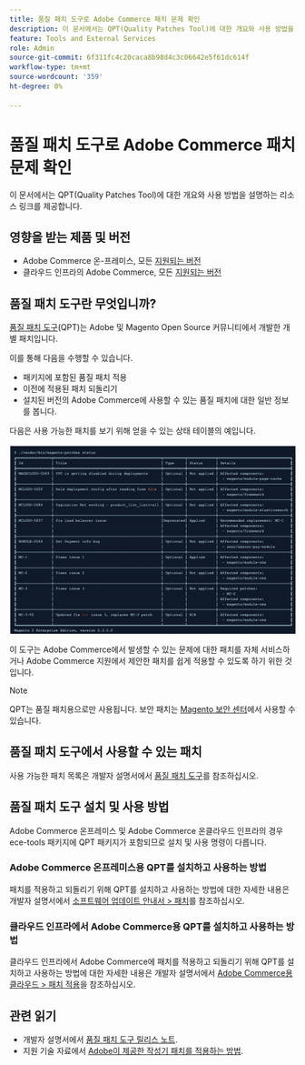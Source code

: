 ```yaml
---
title: 품질 패치 도구로 Adobe Commerce 패치 문제 확인
description: 이 문서에서는 QPT(Quality Patches Tool)에 대한 개요와 사용 방법을 설명하는 리소스 링크를 제공합니다.
feature: Tools and External Services
role: Admin
source-git-commit: 6f311fc4c20caca8b98d4c3c06642e5f61dc614f
workflow-type: tm+mt
source-wordcount: '359'
ht-degree: 0%

---
```


# 품질 패치 도구로 Adobe Commerce 패치 문제 확인

이 문서에서는 QPT(Quality Patches Tool)에 대한 개요와 사용 방법을 설명하는 리소스 링크를 제공합니다.

## 영향을 받는 제품 및 버전

* Adobe Commerce 온-프레미스, 모든 [지원되는 버전](https://www.adobe.com/content/dam/cc/en/legal/terms/enterprise/pdfs/Adobe-Commerce-Software-Lifecycle-Policy.pdf)
* 클라우드 인프라의 Adobe Commerce, 모든 [지원되는 버전](https://www.adobe.com/content/dam/cc/en/legal/terms/enterprise/pdfs/Adobe-Commerce-Software-Lifecycle-Policy.pdf)

## 품질 패치 도구란 무엇입니까?

[품질 패치 도구](https://github.com/magento/quality-patches)(QPT)는 Adobe 및 Magento Open Source 커뮤니티에서 개발한 개별 패치입니다.

이를 통해 다음을 수행할 수 있습니다.

* 패키지에 포함된 품질 패치 적용
* 이전에 적용된 패치 되돌리기
* 설치된 버전의 Adobe Commerce에 사용할 수 있는 품질 패치에 대한 일반 정보를 봅니다.

다음은 사용 가능한 패치를 보기 위해 얻을 수 있는 상태 테이블의 예입니다.

![Magento_patches_list](/help/assets/tools/status_table.png)

이 도구는 Adobe Commerce에서 발생할 수 있는 문제에 대한 패치를 자체 서비스하거나 Adobe Commerce 지원에서 제안한 패치를 쉽게 적용할 수 있도록 하기 위한 것입니다.

>[!NOTE]
>
>QPT는 품질 패치용으로만 사용됩니다. 보안 패치는 [Magento 보안 센터](https://experienceleague.adobe.com/en/docs/commerce-operations/release/notes/overview)에서 사용할 수 있습니다.

## 품질 패치 도구에서 사용할 수 있는 패치

사용 가능한 패치 목록은 개발자 설명서에서 [품질 패치 도구](https://experienceleague.adobe.com/tools/commerce-quality-patches/index.html)를 참조하십시오.

## 품질 패치 도구 설치 및 사용 방법

Adobe Commerce 온프레미스 및 Adobe Commerce 온클라우드 인프라의 경우 ece-tools 패키지에 QPT 패키지가 포함되므로 설치 및 사용 명령이 다릅니다.

### Adobe Commerce 온프레미스용 QPT를 설치하고 사용하는 방법

패치를 적용하고 되돌리기 위해 QPT를 설치하고 사용하는 방법에 대한 자세한 내용은 개발자 설명서에서 [소프트웨어 업데이트 안내서 > 패치](https://experienceleague.adobe.com/en/docs/commerce-operations/tools/quality-patches-tool/usage)를 참조하십시오.

### 클라우드 인프라에서 Adobe Commerce용 QPT를 설치하고 사용하는 방법

클라우드 인프라에서 Adobe Commerce에 패치를 적용하고 되돌리기 위해 QPT를 설치하고 사용하는 방법에 대한 자세한 내용은 개발자 설명서에서 [Adobe Commerce용 클라우드 > 패치 적용](https://experienceleague.adobe.com/en/docs/commerce-cloud-service/user-guide/develop/upgrade/apply-patches)을 참조하십시오.

## 관련 읽기

* 개발자 설명서에서 [품질 패치 도구 릴리스 노트](https://experienceleague.adobe.com/en/docs/commerce-operations/tools/quality-patches-tool/release-notes).
* 지원 기술 자료에서 [Adobe이 제공한 작성기 패치를 적용하는 방법](https://experienceleague.adobe.com/en/docs/commerce-knowledge-base/kb/how-to/how-to-apply-a-composer-patch-provided-by-magento).
